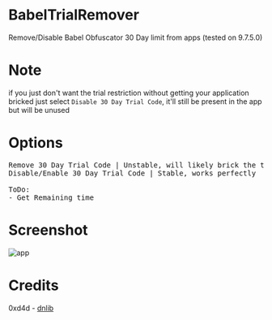 # BabelTrialRemover
Remove/Disable Babel Obfuscator 30 Day limit from apps (tested on 9.7.5.0)

# Note
if you just don't want the trial restriction without getting your application bricked just select `Disable 30 Day Trial Code`, it'll still be present in the app but will be unused

# Options
<pre>
Remove 30 Day Trial Code | Unstable, will likely brick the targetted assembly
Disable/Enable 30 Day Trial Code | Stable, works perfectly

ToDo:
- Get Remaining time
</pre>

# Screenshot
![app](https://i.imgur.com/6AFJV6z.png)

# Credits
0xd4d - <a href="https://github.com/0xd4d/dnlib/">dnlib</a>
